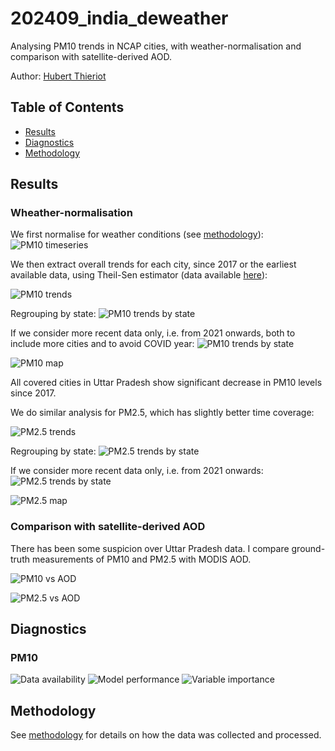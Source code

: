 # 202409_india_deweather

Analysing PM10 trends in NCAP cities, with weather-normalisation and comparison with satellite-derived AOD.

Author: [Hubert Thieriot](mailto:hubert@energyancleanair.org)

## Table of Contents
- [Results](#results)
- [Diagnostics](#diagnostics)
- [Methodology](#methodology)

## Results

### Wheather-normalisation
We first normalise for weather conditions (see [methodology](./methodology.md)):
![PM10 timeseries](results/ts_pm10_365days.png)


We then extract overall trends for each city, since 2017 or the earliest available data,
using Theil-Sen estimator (data available [here](results/trends.csv)):

![PM10 trends](results/trends_pm10_city.png)

Regrouping by state:
![PM10 trends by state](results/trends_pm10_state.png)


If we consider more recent data only, i.e. from 2021 onwards, both to include more cities and to avoid COVID year:
![PM10 trends by state](results/trends_pm10_state_since_2021.png)


![PM10 map](results/trends_pm10_map_since_2021.png)

All covered cities in Uttar Pradesh show significant decrease in PM10 levels since 2017.

We do similar analysis for PM2.5, which has slightly better time coverage:

![PM2.5 trends](results/trends_pm25_city.png)

Regrouping by state:
![PM2.5 trends by state](results/trends_pm25_state.png)

If we consider more recent data only, i.e. from 2021 onwards:
![PM2.5 trends by state](results/trends_pm25_state_since_2021.png)

![PM2.5 map](results/trends_pm25_map_since_2021.png)


### Comparison with satellite-derived AOD
There has been some suspicion over Uttar Pradesh data. I compare ground-truth measurements of PM10 and PM2.5 with MODIS AOD.

![PM10 vs AOD](results/ts_pm10_aod_365days.png)


![PM2.5 vs AOD](results/ts_pm25_aod_365days.png)


## Diagnostics

### PM10
![Data availability](./diagnostics/data_availability_pm10.png)
![Model performance](./diagnostics/rsquared_testing_pm10.png)
![Variable importance](./diagnostics/importance_pm10.png)


## Methodology
See [methodology](./methodology.md) for details on how the data was collected and processed.

